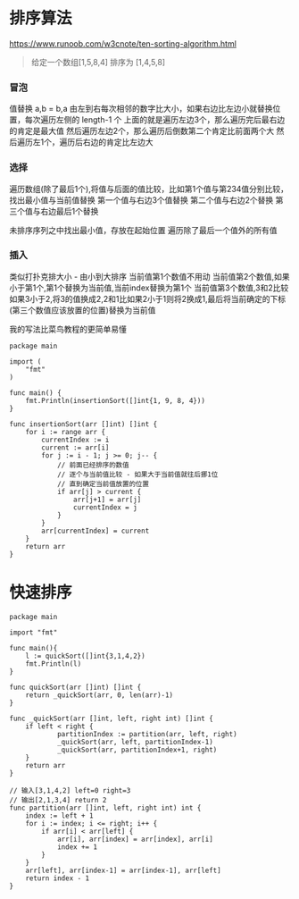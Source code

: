 # 排序算法

https://www.runoob.com/w3cnote/ten-sorting-algorithm.html

> 给定一个数组[1,5,8,4] 排序为 [1,4,5,8]

### 冒泡 

值替换 a,b = b,a
由左到右每次相邻的数字比大小，如果右边比左边小就替换位置，每次遍历左侧的 length-1 个
上面的就是遍历左边3个，那么遍历完后最右边的肯定是最大值
然后遍历左边2个，那么遍历后倒数第二个肯定比前面两个大
然后遍历左1个，遍历后右边的肯定比左边大

### 选择

遍历数组(除了最后1个),将值与后面的值比较，比如第1个值与第234值分别比较，找出最小值与当前值替换
第一个值与右边3个值替换
第二个值与右边2个替换
第三个值与右边最后1个替换

未排序序列之中找出最小值，存放在起始位置
遍历除了最后一个值外的所有值

### 插入

类似打扑克排大小 - 由小到大排序
当前值第1个数值不用动
当前值第2个数值,如果小于第1个,第1个替换为当前值,当前index替换为第1个
当前值第3个数值,3和2比较如果3小于2,将3的值换成2,2和1比如果2小于1则将2换成1,最后将当前确定的下标(第三个数值应该放置的位置)替换为当前值


我的写法比菜鸟教程的更简单易懂
```
package main

import (
	"fmt"
)

func main() {
	fmt.Println(insertionSort([]int{1, 9, 8, 4}))
}

func insertionSort(arr []int) []int {
	for i := range arr {
		currentIndex := i
		current := arr[i]
		for j := i - 1; j >= 0; j-- {
			// 前面已经排序的数值
			// 逐个与当前值比较 - 如果大于当前值就往后挪1位
			// 直到确定当前值放置的位置
			if arr[j] > current {
				arr[j+1] = arr[j]
				currentIndex = j
			}
		}
		arr[currentIndex] = current
	}
	return arr
}

```

# 快速排序

```
package main

import "fmt"

func main(){
	l := quickSort([]int{3,1,4,2})
	fmt.Println(l)
}

func quickSort(arr []int) []int {
	return _quickSort(arr, 0, len(arr)-1)
}

func _quickSort(arr []int, left, right int) []int {
	if left < right {
			partitionIndex := partition(arr, left, right)
			_quickSort(arr, left, partitionIndex-1)
			_quickSort(arr, partitionIndex+1, right)
	}
	return arr
}

// 输入[3,1,4,2] left=0 right=3
// 输出[2,1,3,4] return 2
func partition(arr []int, left, right int) int {
	index := left + 1
	for i := index; i <= right; i++ {
		if arr[i] < arr[left] {
			arr[i], arr[index] = arr[index], arr[i]
			index += 1
		}
	}
	arr[left], arr[index-1] = arr[index-1], arr[left]
	return index - 1
}
```